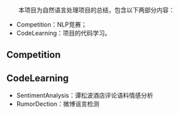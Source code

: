 &emsp;&emsp;本项目为自然语言处理项目的总结，包含以下两部分内容：

- Competition：NLP竞赛；
- CodeLearning：项目的代码学习。

## Competition

## CodeLearning

- SentimentAnalysis：谭松波酒店评论语料情感分析
- RumorDection：微博谣言检测